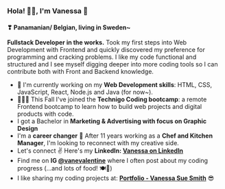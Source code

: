 ### Hola! 🙋‍♀️, I'm Vanessa 🎈
#### ❣ Panamanian/ Belgian, living in Sweden~
**Fullstack Developer in the works.** Took my first steps into Web Development with Frontend and quickly discovered my preference for programming and cracking problems. I like my code functional and structured and I see myself digging deeper into more coding tools so I can contribute both with Front and Backend knowledge.

- 🔨 I'm currently working on my **Web Development skills**: HTML, CSS, JavaScript, React, Node.js and Java (for now~).
- 🌈👩‍💻 This Fall I've joined the **Technigo Coding bootcamp**: a remote Frontend bootcamp to learn how to build web projects and digital products with code.
- I got a Bachelor in **Marketing & Advertising with focus on Graphic Design**
- I'm a **career changer** 💪 After 11 years working as a **Chef and Kitchen Manager**, I'm looking to reconnect with my creative side.
- Let's connect ✌ Here's my **LinkedIn: <a href="https://www.linkedin.com/in/vanessa-sue-smith/" target="_blank">Vanessa on LinkedIn</a>** 
- Find me on **IG <a href="https://www.instagram.com/vanevalentine/" target="_blank">@vanevalentine</a>** where I often post about my coding progress (...and lots of food! 🍽🥗)
- I like sharing my coding projects at: **<a href="https://vanessa-portfolio.netlify.app/" target="_blank">Portfolio - Vanessa Sue Smith</a>** 😎

<!--
**VanessaSue27/VanessaSue27** is a ✨ _special_ ✨ repository because its `README.md` (this file) appears on your GitHub profile.

Here are some ideas to get you started:

- 🔭 I’m currently working on ...
- 🌱 I’m currently learning ...
- 👯 I’m looking to collaborate on ...
- 🤔 I’m looking for help with ...
- 💬 Ask me about ...
- 📫 How to reach me: ...
- 😄 Pronouns: ...
- ⚡ Fun fact: ...
-->
